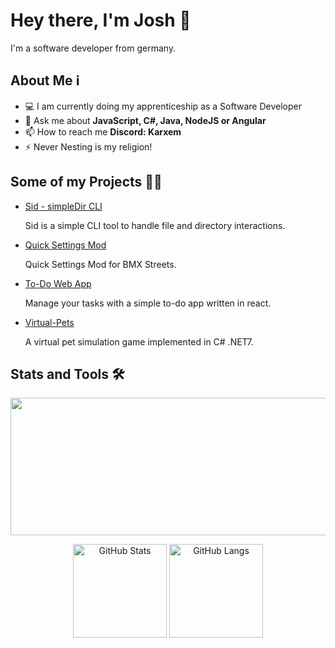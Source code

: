 # Hey there, I'm Josh 👋
I'm a software developer from germany.

## About Me ℹ️
- 💻 I am currently doing my apprenticeship as a Software Developer
- 💬 Ask me about **JavaScript, C#, Java, NodeJS or Angular**
- 📫 How to reach me **Discord: Karxem**
- ⚡ Never Nesting is my religion!

## Some of my Projects 👨‍💻

* [Sid - simpleDir CLI](https://github.com/Karxem/simpledir-cli)

  Sid is a simple CLI tool to handle file and directory interactions.

* [Quick Settings Mod](https://github.com/Karxem/quick-settings-streets)

  Quick Settings Mod for BMX Streets.

* [To-Do Web App](https://github.com/Karxem/todo-app)

  Manage your tasks with a simple to-do app written in react.

* [Virtual-Pets](https://github.com/Karxem/virtual-pets)

  A virtual pet simulation game implemented in C# .NET7.

## Stats and Tools 🛠️
<p align="center">
  <img width="800" height="220" src="https://streak-stats.demolab.com?user=karxem&theme=transparent&hide_border=true&border_radius=5&card_width=800">
</p>
<p align="center">
  <img alt="GitHub Stats" height="150" src="https://github-readme-stats.vercel.app/api?username=karxem&hide=contribs,issues&rank_icon=github&theme=transparent"/>
  <img alt="GitHub Langs" height="150" src="https://github-readme-stats.vercel.app/api/top-langs/?username=karxem&hide_progress=true&theme=transparent" />
</p>
